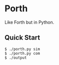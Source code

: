 # Porth

Like Forth but in Python.

## Quick Start

```console
$ ./porth.py sim
$ ./porth.py com
$ ./output
```

